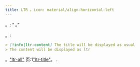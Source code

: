 ```yaml
---
title: LTR 。icon: material/align-horizontal-left
---
```


。: “ 。”

。:

```md
> [!info|ltr-content] The title will be displayed as usual
> The content will be displayed as ltr
```

。["ltr-all"](../combined-styling/page-12.md)
页:1["ltr-title"](../title-styling/page-12.md)。
.

